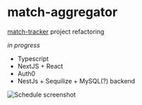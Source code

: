 # match-aggregator

[match-tracker](https://github.com/maksimmurza/match-tracker) project refactoring

_in progress_

- Typescript
- NextJS + React
- Auth0
- NestJs + Sequilize + MySQL(?) backend

![Schedule screenshot](https://i.imgur.com/drEHkRI.png)
